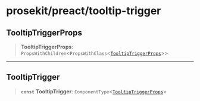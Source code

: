# prosekit/preact/tooltip-trigger

<a id="TooltipTriggerProps" name="TooltipTriggerProps"></a>

## TooltipTriggerProps

> **TooltipTriggerProps**: `PropsWithChildren`\<`PropsWithClass`\<[`TooltipTriggerProps`](../lit/tooltip-trigger.md#TooltipTriggerProps)\>\>

***

<a id="TooltipTrigger" name="TooltipTrigger"></a>

## TooltipTrigger

> **`const`** **TooltipTrigger**: `ComponentType`\<[`TooltipTriggerProps`](tooltip-trigger.md#TooltipTriggerProps)\>
